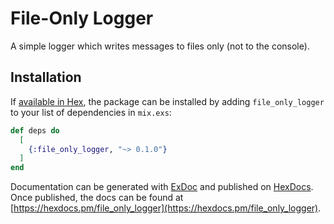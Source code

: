 # File-Only Logger

A simple logger which writes messages to files only (not to the console).

## Installation

If [available in Hex](https://hex.pm/docs/publish), the package can be installed
by adding `file_only_logger` to your list of dependencies in `mix.exs`:

```elixir
def deps do
  [
    {:file_only_logger, "~> 0.1.0"}
  ]
end
```

Documentation can be generated with [ExDoc](https://github.com/elixir-lang/ex_doc)
and published on [HexDocs](https://hexdocs.pm). Once published, the docs can
be found at [https://hexdocs.pm/file_only_logger](https://hexdocs.pm/file_only_logger).

